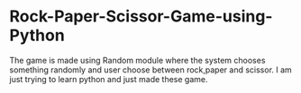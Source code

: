 # Rock-Paper-Scissor-Game-using-Python
The game is made using Random module where the system chooses something randomly and user choose between rock,paper and scissor.
I am just trying to learn python and just made these game.
